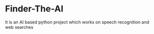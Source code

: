 ﻿# Finder-The-AI

 It is an AI based python project which works on speech recognition and web searches
